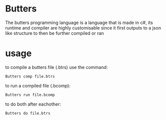 # Butters

The butters programming language is a language that is made in c#, its runtime and compiler are highly customisable since it first outputs to a json like structure to then be further compiled or ran

# usage

to compile a butters file (.btrs) use the command:

```
Butters comp file.btrs
```

to run a compiled file (.bcomp):

```
Butters run file.bcomp
```

to do both after eachother:

```
Butters do file.btrs
```
